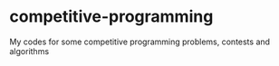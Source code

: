 # competitive-programming
My codes for some competitive programming problems, contests and algorithms  
